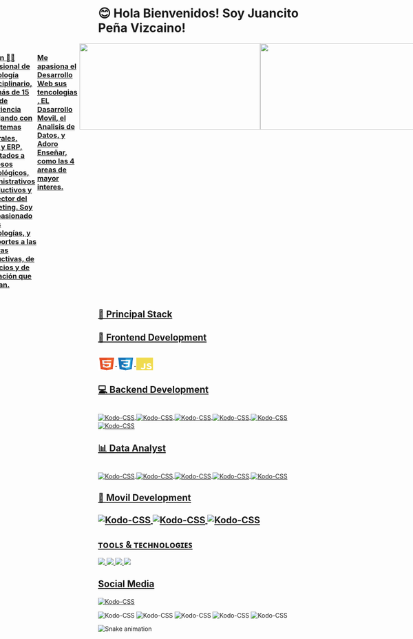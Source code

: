 # 😊 Hola Bienvenidos! Soy Juancito Peña Vizcaino!
<a href="https://github.com/JUANCITOPENA">
<div style="display: flex; flex-direction: wrap; width:100%; margin:auto; justify-content:center;">

 ### Soy un 👨‍🎓 Profesional de Tecnología multiciplinario, con más de 15 años de experiencia trabajando con 💻 Sistemas Integrales, CRM, y ERP, Orientados a Procesos Tecnológicos, Administrativos, Productivos y del sector del Marketing. Soy un Apasionado de las Tecnologías, y los aportes a las mejoras Productivas, de Negocios y de Educación que brindan.

 ### Me apasiona el Desarrollo Web sus tencologias, EL Dasarrollo Movil, el Analisis de Datos, y Adoro Enseñar,  como las 4 areas de mayor interes.

 <img height="200em" width="420em" src="https://github-readme-stats.vercel.app/api?username=JUANCITOPENA&show_icons=true&theme=dracula&include_all_commits=true&count_private=true"/>
 
 <img height="200em" width="400em" src="https://github-readme-stats.vercel.app/api/top-langs/?username=JUANCITOPENA&layout=compact&langs_count=7&theme=dracula"/>   

 <!---
 [![Top Langs](https://github-readme-stats.vercel.app/api/top-langs/?username=JUANCITOPENA&layout=compact)](https://github.com/anuraghazra/github-readme-stats)
 
[![Top Langs](https://github-readme-stats.vercel.app/api/top-langs/?username=JUANCITOPENA&langs_count=8)](https://github.com/anuraghazra/github-readme-stats)
 ---->
 </div>
  <h2>
 👾 Principal Stack
</h2> 
  <h2>🎨 Frontend Development</h2>
<div style="display: inline_block"><br>
 
   <img align="center" alt="Rafa-HTML" height="30" width="40" src="https://raw.githubusercontent.com/devicons/devicon/master/icons/html5/html5-original.svg">
  <img align="center" alt="Rafa-CSS" height="30" width="40" src="https://raw.githubusercontent.com/devicons/devicon/master/icons/css3/css3-original.svg">
   <img align="center" alt="Rafa-Js" height="30" width="40" src="https://raw.githubusercontent.com/devicons/devicon/master/icons/javascript/javascript-plain.svg">
  </div>
 
  <h2>💻 Backend Development </h2>
 
<div style="display: inline_block"><br>
 
  <img align="center" alt="Kodo-CSS" height="40" width="40" src="https://kmyr.dev/posts/csharp.png">
  <img align="center" alt="Kodo-CSS" height="40" width="40" src="https://cdn.icon-icons.com/icons2/2108/PNG/512/php_icon_130857.png">
  <img align="center" alt="Kodo-CSS" height="40" width="40" src="https://cdn.icon-icons.com/icons2/1381/PNG/512/mysqlworkbench_93532.png">
  <img align="center" alt="Kodo-CSS" height="40" width="40" src="https://developer.asustor.com/uploadIcons/0020_999_1617260086_postgresql-icon_256.png">
  <img align="center" alt="Kodo-CSS" height="40" width="40" src="https://www.gpsos.es/wp-content/uploads/sql_server_logo.png">
  <img align="center" alt="Kodo-CSS" height="40" width="40" src="https://cdn.icon-icons.com/icons2/2699/PNG/512/python_vertical_logo_icon_168039.png">

   </div>
 
 <h2>📊 Data Analyst </h2>
 
 <div style="display: inline_block"><br>
  
 <img align="center" alt="Kodo-CSS" height="40" width="40" src="https://cdn.icon-icons.com/icons2/2397/PNG/512/microsoft_office_excel_logo_icon_145720.png">
  
  <img align="center" alt="Kodo-CSS" height="40" width="40" src="https://external-preview.redd.it/CO1gZp4U3q33m9i_7f2Fveb-m-YvxITLvVN_VhTwhGQ.jpg?auto=webp&s=3be1c571cd55e06900f90e1365f48f7779a1a5a4">
  <img align="center" alt="Kodo-CSS" height="40" width="40" src="https://www.gpsos.es/wp-content/uploads/sql_server_logo.png">
 <img align="center" alt="Kodo-CSS" height="40" width="40" src="https://cdn.icon-icons.com/icons2/2699/PNG/512/python_vertical_logo_icon_168039.png">
 <img align="center" alt="Kodo-CSS" height="40" width="40" src="https://cdn.icon-icons.com/icons2/2107/PNG/512/file_type_r_icon_130212.png">

 </div>
 
  
 <h2>📳 Movil Development </ </h2>
 
 <div style="display: inline_block"><br>
   <img align="center" alt="Kodo-CSS" height="40" width="40" src="https://usercontent.one/wp/www.jennerstrand.se/wp-content/uploads/2021/09/net-maui-robot.png">
   <img align="center" alt="Kodo-CSS" height="40" width="40" src="https://cdn.icon-icons.com/icons2/2249/PNG/512/xamarin_outline_icon_139072.png">
   <img align="center" alt="Kodo-CSS" height="40" width="40" src="https://cdn.icon-icons.com/icons2/2080/PNG/512/android_mobile_os_media_social_icon_127328.png">
 </div>
 
 
  <h2>ᴛᴏᴏʟꜱ & ᴛᴇᴄʜɴᴏʟᴏɢɪᴇꜱ</h2>
<p>
  <img src="https://img.shields.io/badge/Git-F05032?style=for-the-badge&logo=git&logoColor=white">
  <img src="https://img.shields.io/badge/GitHub-100000?style=for-the-badge&logo=github&logoColor=white">
  <img src="https://img.shields.io/badge/Linux-FCC624?style=for-the-badge&logo=linux&logoColor=black">
  <img src="https://img.shields.io/badge/Notion-000000?style=for-the-badge&logo=notion&logoColor=white">

  <!---
  <img src="https://img.shields.io/badge/Postman-FF6C37?style=for-the-badge&logo=Postman&logoColor=white">
  <img src="https://img.shields.io/badge/Heroku-430098?style=for-the-badge&logo=heroku&logoColor=white">
  <img src="https://img.shields.io/badge/Vercel-000000?style=for-the-badge&logo=vercel&logoColor=white">
--->
</p>
 <!---
  <img align="center" alt="Rafa-Ts" height="30" width="40" src="https://raw.githubusercontent.com/devicons/devicon/master/icons/typescript/typescript-plain.svg">
  <img align="center" alt="Rafa-React" height="30" width="40" src="https://raw.githubusercontent.com/devicons/devicon/master/icons/react/react-original.svg">
 
  <img align="center" alt="Rafa-Python" height="30" width="40" src="https://raw.githubusercontent.com/devicons/devicon/master/icons/python/python-original.svg">
  <img align="center" alt="Rafa-Csharp" height="30" width="40" src="https://raw.githubusercontent.com/devicons/devicon/master/icons/csharp/csharp-original.svg">
  --->
  
  <!---
  <img align="right" alt="Rafa-pic" height="150" style="border-radius:50px;" src="https://media.discordapp.net/attachments/639956127056134178/890373478988013628/Publicacoes_Instagram_1_1.png?width=676&height=676">
--->
 

  
  ##
 
 <!--- <h4>Sᴏᴄɪᴀʟ ᴍᴇᴅɪᴀ</h4>--->
  <h2> Social Media </h2>
<div> 

 <a href="https://www.linkedin.com/in/juancitope%C3%B1a/" target="_blank"> <img align="center" alt="Kodo-CSS" height="40" width="40" src="https://cdn.icon-icons.com/icons2/642/PNG/512/linkedin_icon-icons.com_59208.png"></a>

 <img align="center" alt="Kodo-CSS" height="40" width="40" src="https://cdn.icon-icons.com/icons2/70/PNG/512/youtube_14198.png">
 
 <img align="center" alt="Kodo-CSS" height="40" width="40" src="https://cdn.icon-icons.com/icons2/1211/PNG/512/1491579542-yumminkysocialmedia22_83078.png">

 <img align="center" alt="Kodo-CSS" height="40" width="40" src="https://cdn.icon-icons.com/icons2/1211/PNG/512/1491580635-yumminkysocialmedia26_83102.png">

 <img align="center" alt="Kodo-CSS" height="40" width="40" src="https://cdn.icon-icons.com/icons2/642/PNG/512/facebook_icon-icons.com_59205.png">

 <img align="center" alt="Kodo-CSS" height="40" width="40" src="https://cdn.icon-icons.com/icons2/2148/PNG/512/robots_icon_132026.png">
  
 ![Snake animation](https://github.com/kodosensei/kodosensei/blob/output/github-contribution-grid-snake.svg)
 </div> 


    
 

